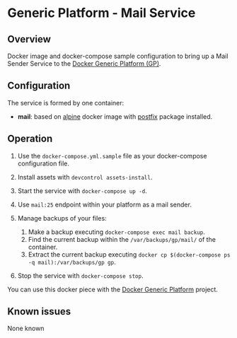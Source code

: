 # Generic Platform - Mail Service

## Overview

Docker image and docker-compose sample configuration to bring up a Mail Sender Service to the [Docker Generic Platform (GP)](https://github.com/ayudadigital/docker-generic-platform).

## Configuration

The service is formed by one container:

- **mail**: based on [alpine](https://hub.docker.com/_/alpine) docker image with [postfix](https://www.postfix.org) package installed.

## Operation

1. Use the `docker-compose.yml.sample` file as your docker-compose configuration file.

2. Install assets with `devcontrol assets-install`.

3. Start the service with `docker-compose up -d`.

4. Use `mail:25` endpoint within your platform as a mail sender.

5. Manage backups of your files:

   1. Make a backup executing `docker-compose exec mail backup`.
   2. Find the current backup within the `/var/backups/gp/mail/` of the container.
   3. Extract the current backup executing `docker cp $(docker-compose ps -q mail):/var/backups/gp gp`.

6. Stop the service with `docker-compose stop`.

You can use this docker piece with the [Docker Generic Platform](https://github.com/ayudadigital/docker-generic-platform) project.

## Known issues

None known
